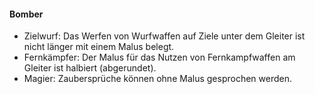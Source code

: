 #### Bomber

* Zielwurf: Das Werfen von Wurfwaffen auf Ziele unter dem Gleiter ist nicht länger mit einem Malus belegt.
* Fernkämpfer: Der Malus für das Nutzen von Fernkampfwaffen am Gleiter ist halbiert (abgerundet).
* Magier: Zaubersprüche können ohne Malus gesprochen werden.
